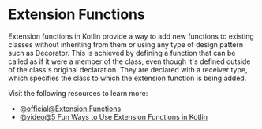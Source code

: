 # Extension Functions

Extension functions in Kotlin provide a way to add new functions to existing classes without inheriting from them or using any type of design pattern such as Decorator. This is achieved by defining a function that can be called as if it were a member of the class, even though it's defined outside of the class's original declaration. They are declared with a receiver type, which specifies the class to which the extension function is being added.

Visit the following resources to learn more:

- [@official@Extension Functions](https://kotlinlang.org/docs/extensions.html)
- [@video@5 Fun Ways to Use Extension Functions in Kotlin](https://www.youtube.com/watch?v=Q0RYVV9rZBI)